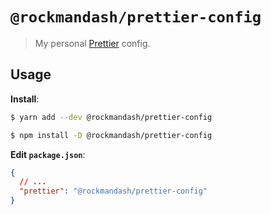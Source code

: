 # `@rockmandash/prettier-config`

> My personal [Prettier](https://prettier.io) config.

## Usage

**Install**:

```bash
$ yarn add --dev @rockmandash/prettier-config
```

```bash
$ npm install -D @rockmandash/prettier-config
```

**Edit `package.json`**:

```json
{
  // ...
  "prettier": "@rockmandash/prettier-config"
}
```
